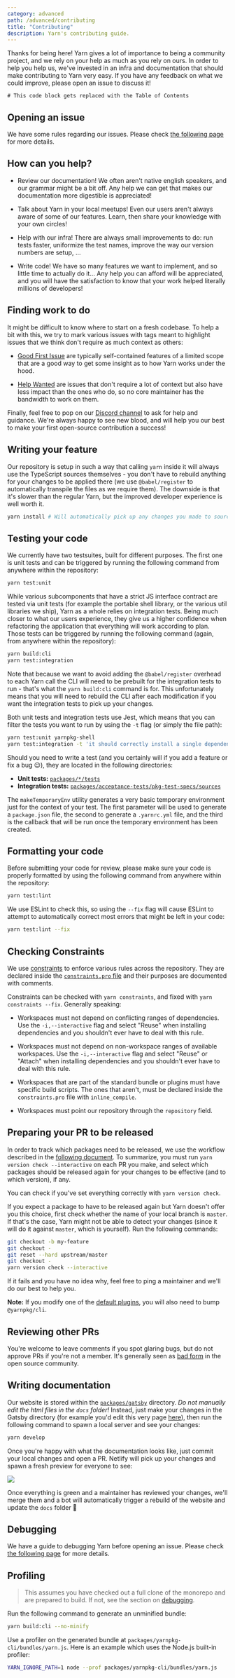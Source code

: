 ```yaml
---
category: advanced
path: /advanced/contributing
title: "Contributing"
description: Yarn's contributing guide.
---
```


Thanks for being here! Yarn gives a lot of importance to being a community project, and we rely on your help as much as you rely on ours. In order to help you help us, we've invested in an infra and documentation that should make contributing to Yarn very easy. If you have any feedback on what we could improve, please open an issue to discuss it!

```toc
# This code block gets replaced with the Table of Contents
```

## Opening an issue

We have some rules regarding our issues. Please check [the following page](/advanced/sherlock) for more details.

## How can you help?

- Review our documentation! We often aren't native english speakers, and our grammar might be a bit off. Any help we can get that makes our documentation more digestible is appreciated!

- Talk about Yarn in your local meetups! Even our users aren't always aware of some of our features. Learn, then share your knowledge with your own circles!

- Help with our infra! There are always small improvements to do: run tests faster, uniformize the test names, improve the way our version numbers are setup, ...

- Write code! We have so many features we want to implement, and so little time to actually do it... Any help you can afford will be appreciated, and you will have the satisfaction to know that your work helped literally millions of developers!

## Finding work to do

It might be difficult to know where to start on a fresh codebase. To help a bit with this, we try to mark various issues with tags meant to highlight issues that we think don't require as much context as others:

- [Good First Issue](https://github.com/yarnpkg/berry/issues?q=is%3Aissue+is%3Aopen+label%3A%22good+first+issue%22) are typically self-contained features of a limited scope that are a good way to get some insight as to how Yarn works under the hood.

- [Help Wanted](https://github.com/yarnpkg/berry/issues?q=is%3Aissue+is%3Aopen+label%3A%22help+wanted%22) are issues that don't require a lot of context but also have less impact than the ones who do, so no core maintainer has the bandwidth to work on them.

Finally, feel free to pop on our [Discord channel](https://discordapp.com/invite/yarnpkg) to ask for help and guidance. We're always happy to see new blood, and will help you our best to make your first open-source contribution a success!

## Writing your feature

Our repository is setup in such a way that calling `yarn` inside it will always use the TypeScript sources themselves - you don't have to rebuild anything for your changes to be applied there (we use `@babel/register` to automatically transpile the files as we require them). The downside is that it's slower than the regular Yarn, but the improved developer experience is well worth it.

```bash
yarn install # Will automatically pick up any changes you made to sources
```

## Testing your code

We currently have two testsuites, built for different purposes. The first one is unit tests and can be triggered by running the following command from anywhere within the repository:

```bash
yarn test:unit
```

While various subcomponents that have a strict JS interface contract are tested via unit tests (for example the portable shell library, or the various util libraries we ship), Yarn as a whole relies on integration tests. Being much closer to what our users experience, they give us a higher confidence when refactoring the application that everything will work according to plan. Those tests can be triggered by running the following command (again, from anywhere within the repository):

```bash
yarn build:cli
yarn test:integration
```

Note that because we want to avoid adding the `@babel/register` overhead to each Yarn call the CLI will need to be prebuilt for the integration tests to run - that's what the `yarn build:cli` command is for. This unfortunately means that you will need to rebuild the CLI after each modification if you want the integration tests to pick up your changes.

Both unit tests and integration tests use Jest, which means that you can filter the tests you want to run by using the `-t` flag (or simply the file path):

```bash
yarn test:unit yarnpkg-shell
yarn test:integration -t 'it should correctly install a single dependency that contains no sub-dependencies'
```

Should you need to write a test (and you certainly will if you add a feature or fix a bug 😉), they are located in the following directories:

- **Unit tests:** [`packages/*/tests`](https://github.com/search?utf8=%E2%9C%93&q=repo%3Ayarnpkg%2Fberry+filename%3Atest.ts+language%3ATypeScript+language%3ATypeScript&type=Code&ref=advsearch&l=TypeScript&l=TypeScript)
- **Integration tests:** [`packages/acceptance-tests/pkg-test-specs/sources`](https://github.com/yarnpkg/berry/tree/master/packages/acceptance-tests/pkg-tests-specs/sources)

The `makeTemporaryEnv` utility generates a very basic temporary environment just for the context of your test. The first parameter will be used to generate a `package.json` file, the second to generate a `.yarnrc.yml` file, and the third is the callback that will be run once the temporary environment has been created.

## Formatting your code

Before submitting your code for review, please make sure your code is properly formatted by using the following command from anywhere within the repository:

```bash
yarn test:lint
```

We use ESLint to check this, so using the `--fix` flag will cause ESLint to attempt to automatically correct most errors that might be left in your code:

```bash
yarn test:lint --fix
```

## Checking Constraints

We use [constraints](/features/constraints) to enforce various rules across the repository. They are declared inside the [`constraints.pro` file](https://github.com/yarnpkg/berry/blob/master/constraints.pro) and their purposes are documented with comments.

Constraints can be checked with `yarn constraints`, and fixed with `yarn constraints --fix`. Generally speaking:

- Workspaces must not depend on conflicting ranges of dependencies. Use the `-i,--interactive` flag and select "Reuse" when installing dependencies and you shouldn't ever have to deal with this rule.

- Workspaces must not depend on non-workspace ranges of available workspaces. Use the `-i,--interactive` flag and select "Reuse" or "Attach" when installing dependencies and you shouldn't ever have to deal with this rule.

- Workspaces that are part of the standard bundle or plugins must have specific build scripts. The ones that aren't, must be declared inside the `constraints.pro` file with `inline_compile`.

- Workspaces must point our repository through the `repository` field.

## Preparing your PR to be released

In order to track which packages need to be released, we use the workflow described in the [following document](/features/release-workflow). To summarize, you must run `yarn version check --interactive` on each PR you make, and select which packages should be released again for your changes to be effective (and to which version), if any.

You can check if you've set everything correctly with `yarn version check`.

If you expect a package to have to be released again but Yarn doesn't offer you this choice, first check whether the name of your local branch is `master`. If that's the case, Yarn might not be able to detect your changes (since it will do it against `master`, which is yourself). Run the following commands:

```bash
git checkout -b my-feature
git checkout -
git reset --hard upstream/master
git checkout -
yarn version check --interactive
```

If it fails and you have no idea why, feel free to ping a maintainer and we'll do our best to help you.

**Note:** If you modify one of the [default plugins](https://github.com/yarnpkg/berry#default-plugins), you will also need to bump `@yarnpkg/cli`.

## Reviewing other PRs

You're welcome to leave comments if you spot glaring bugs, but do not approve PRs if you're not a member.
It's generally seen as [bad form](https://twitter.com/brian_d_vaughn/status/1224051534536667137) in the open source community.

## Writing documentation

Our website is stored within the [`packages/gatsby`](https://github.com/yarnpkg/berry/tree/master/packages/gatsby) directory. *Do not manually edit the html files in the `docs` folder!* Instead, just make your changes in the Gatsby directory (for example you'd edit this very page [here](https://github.com/yarnpkg/berry/blob/master/packages/gatsby/content/advanced/contributing.md)), then run the following command to spawn a local server and see your changes:

```bash
yarn develop
```

Once you're happy with what the documentation looks like, just commit your local changes and open a PR. Netlify will pick up your changes and spawn a fresh preview for everyone to see:

![](https://user-images.githubusercontent.com/1037931/61949789-3cc09300-afac-11e9-9817-89e97771a4e1.png)

Once everything is green and a maintainer has reviewed your changes, we'll merge them and a bot will automatically trigger a rebuild of the website and update the `docs` folder 🙂

## Debugging

We have a guide to debugging Yarn before opening an issue. Please check [the following page](/advanced/debugging) for more details.

## Profiling

> This assumes you have checked out a full clone of the monorepo and are prepared to build. If not, see the section on [debugging](/advanced/debugging).

Run the following command to generate an unminified bundle:

```bash
yarn build:cli --no-minify
```

Use a profiler on the generated bundle at `packages/yarnpkg-cli/bundles/yarn.js`. Here is an example which uses the Node.js built-in profiler:

```bash
YARN_IGNORE_PATH=1 node --prof packages/yarnpkg-cli/bundles/yarn.js
```
